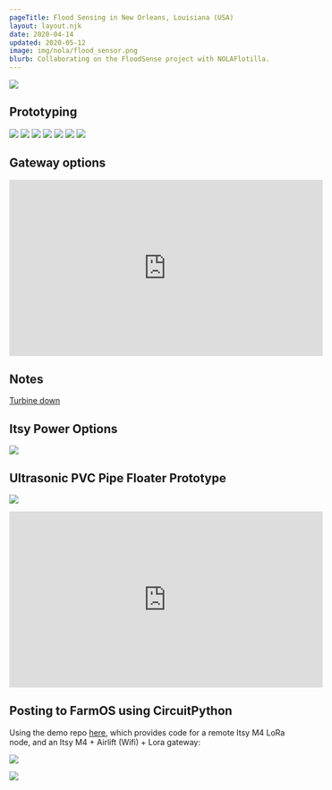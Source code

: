 ```yaml
---
pageTitle: Flood Sensing in New Orleans, Louisiana (USA)
layout: layout.njk
date: 2020-04-14
updated: 2020-05-12
image: img/nola/flood_sensor.png
blurb: Collaborating on the FloodSense project with NOLAFlotilla.
---
```


<img src="/img/nola/gateway_option_a.png">

## Prototyping

<img src="/img/nola/enclosure.jpeg">

<img src="/img/nola/circuitpytest.jpeg">

<img src="/img/nola/loratest.jpeg">

<img src="/img/nola/circuit1a.jpeg">

<img src="/img/nola/circuit1.jpeg">

<img src="/img/nola/proto1.jpeg">

<img src="/img/nola/proto1b.jpeg">

## Gateway options 

<iframe width="560" height="315" src="https://www.youtube.com/embed/oT0rrirHWP8" frameborder="0" allow="accelerometer; autoplay; encrypted-media; gyroscope; picture-in-picture" allowfullscreen></iframe>

## Notes

[Turbine down](https://www.wwltv.com/article/news/local/down-the-drain/swb-new-orleans-drainage-system-severely-hampered-going-into-hurricane-season/289-c3757b35-1ccc-4f85-a78a-9d745422a55f)


## Itsy Power Options

<img src="/img/nola/itsy_power.png">


## Ultrasonic PVC Pipe Floater Prototype

<img src="/img/nola/pipe.jpeg"></br>

<iframe width="560" height="315" src="https://www.youtube.com/embed/l0kGw_RZJFs" frameborder="0" allow="accelerometer; autoplay; encrypted-media; gyroscope; picture-in-picture" allowfullscreen></iframe></br>

## Posting to FarmOS using CircuitPython

Using the demo repo [here](https://github.com/edgecollective/flood-sense/tree/master/circuitpython/remote_and_gateway_demo), which provides code for a remote Itsy M4 LoRa node, and an Itsy M4 + Airlift (Wifi) + Lora gateway:

<img src="/img/nola/pinout.jpeg"></br>

<img src="/img/nola/floodsense_farmos_data.png">

